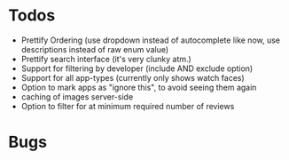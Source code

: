 # Todos

- Prettify Ordering (use dropdown instead of autocomplete like now, use descriptions instead of raw enum value)
- Prettify search interface (it's very clunky atm.)
- Support for filtering by developer (include AND exclude option)
- Support for all app-types (currently only shows watch faces)
- Option to mark apps as "ignore this", to avoid seeing them again
- caching of images server-side
- Option to filter for at minimum required number of reviews

# Bugs


